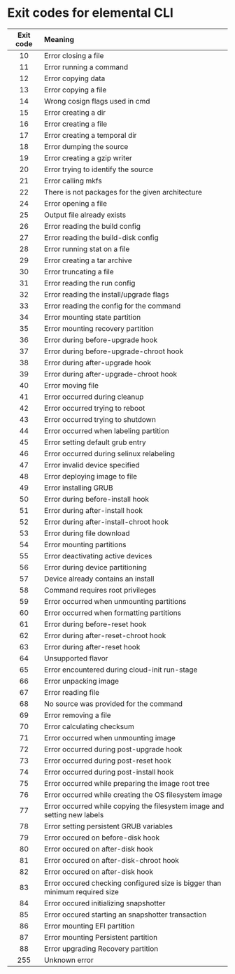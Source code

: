 # Exit codes for elemental CLI


| Exit code | Meaning |
| :----: | :---- |
| 10 | Error closing a file|
| 11 | Error running a command|
| 12 | Error copying data|
| 13 | Error copying a file|
| 14 | Wrong cosign flags used in cmd|
| 15 | Error creating a dir|
| 16 | Error creating a file|
| 17 | Error creating a temporal dir|
| 18 | Error dumping the source|
| 19 | Error creating a gzip writer|
| 20 | Error trying to identify the source|
| 21 | Error calling mkfs|
| 22 | There is not packages for the given architecture|
| 24 | Error opening a file|
| 25 | Output file already exists|
| 26 | Error reading the build config|
| 27 | Error reading the build-disk config|
| 28 | Error running stat on a file|
| 29 | Error creating a tar archive|
| 30 | Error truncating a file|
| 31 | Error reading the run config|
| 32 | Error reading the install/upgrade flags|
| 33 | Error reading the config for the command|
| 34 | Error mounting state partition|
| 35 | Error mounting recovery partition|
| 36 | Error during before-upgrade hook|
| 37 | Error during before-upgrade-chroot hook|
| 38 | Error during after-upgrade hook|
| 39 | Error during after-upgrade-chroot hook|
| 40 | Error moving file|
| 41 | Error occurred during cleanup|
| 42 | Error occurred trying to reboot|
| 43 | Error occurred trying to shutdown|
| 44 | Error occurred when labeling partition|
| 45 | Error setting default grub entry|
| 46 | Error occurred during selinux relabeling|
| 47 | Error invalid device specified|
| 48 | Error deploying image to file|
| 49 | Error installing GRUB|
| 50 | Error during before-install hook|
| 51 | Error during after-install hook|
| 52 | Error during after-install-chroot hook|
| 53 | Error during file download|
| 54 | Error mounting partitions|
| 55 | Error deactivating active devices|
| 56 | Error during device partitioning|
| 57 | Device already contains an install|
| 58 | Command requires root privileges|
| 59 | Error occurred when unmounting partitions|
| 60 | Error occurred when formatting partitions|
| 61 | Error during before-reset hook|
| 62 | Error during after-reset-chroot hook|
| 63 | Error during after-reset hook|
| 64 | Unsupported flavor|
| 65 | Error encountered during cloud-init run-stage|
| 66 | Error unpacking image|
| 67 | Error reading file|
| 68 | No source was provided for the command|
| 69 | Error removing a file|
| 70 | Error calculating checksum|
| 71 | Error occurred when unmounting image|
| 72 | Error occurred during post-upgrade hook|
| 73 | Error occurred during post-reset hook|
| 74 | Error occurred during post-install hook|
| 75 | Error occurred while preparing the image root tree|
| 76 | Error occurred while creating the OS filesystem image|
| 77 | Error occurred while copying the filesystem image and setting new labels|
| 78 | Error setting persistent GRUB variables|
| 79 | Error occured on before-disk hook|
| 80 | Error occured on after-disk hook|
| 81 | Error occured on after-disk-chroot hook|
| 82 | Error occured on after-disk hook|
| 83 | Error occured checking configured size is bigger than minimum required size|
| 84 | Error occured initializing snapshotter|
| 85 | Error occured starting an snapshotter transaction|
| 86 | Error mounting EFI partition|
| 87 | Error mounting Persistent partition|
| 88 | Error upgrading Recovery partition|
| 255 | Unknown error|
